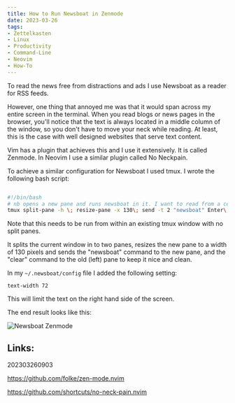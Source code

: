 ```yaml
---
title: How to Run Newsboat in Zenmode
date: 2023-03-26
tags:
- Zettelkasten
- Linux
- Productivity
- Command-Line
- Neovim
- How-To
---
```


To read the news free from distractions and ads I use Newsboat as a reader for RSS feeds.

However, one thing that annoyed me was that it would span across my entire screen in the terminal. When you read blogs or news pages in the browser, you'll notice that the text is always located in a middle column of the window, so you don't have to move your neck while reading. At least, this is the case with well designed websites that serve text content.

Vim has a plugin that achieves this and I use it extensively. It is called Zenmode. In Neovim I use a similar plugin called No Neckpain. 

To achieve a similar configuration for Newsboat I used tmux. I wrote the following bash script:

```bash

#!/bin/bash
# nb opens a new pane and runs newsboat in it. I want to read from a centered column in my screen.
tmux split-pane -h \; resize-pane -x 130\; send -t 2 "newsboat" Enter\; send -t 1 "clear" Enter
```

Note that this needs to be run from within an existing tmux window with no split panes.

It splits the current window in to two panes, resizes the new pane to a width of 130 pixels and sends the "newsboat" command to the new pane, and the "clear" command to the old (left) pane to keep it nice and clean.

In my `~/.newsboat/config` file I added the following setting:

`text-width 72`

This will limit the text on the right hand side of the screen.

The end result looks like this:

![Newsboat Zenmode](/newsboat-zen.png)

## Links:

202303260903

https://github.com/folke/zen-mode.nvim

https://github.com/shortcuts/no-neck-pain.nvim
